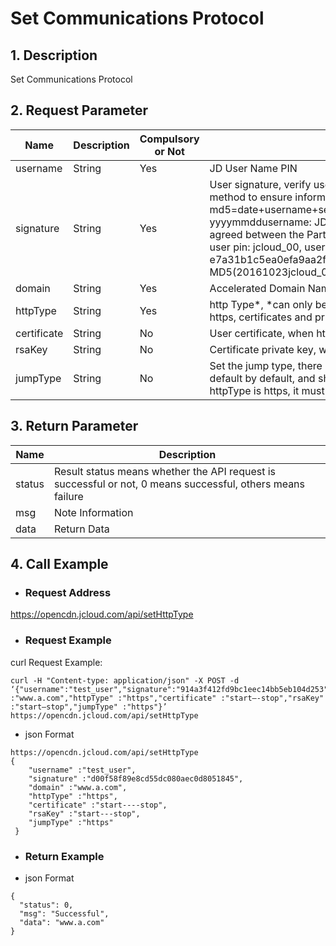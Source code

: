 # **Set Communications Protocol**

## **1. Description**

Set Communications Protocol

## **2. Request Parameter**

| **Name**    | **Description** | **Compulsory or Not** | **Description**                                                     |
| ----------- | -------- | ------------ | ------------------------------------------------------------ |
| username    | String   | Yes           | JD User Name PIN                                            |
| signature   | String   | Yes           | User signature, verify user's identity information through md5 method to ensure information security.  md5=date+username+secret key SecretKey date: format is yyyymmddusername: JD user name pin secret key: example agreed between the Parties: such as current date 2016-10-23, user pin: jcloud_00, user secret key SecretKey: e7a31b1c5ea0efa9aa2f29c6559f7d61, then the signature is MD5(20161023jcloud_00e7a31b1c5ea0efa9aa2f29c6559f7d61) |
| domain      | String   | Yes           | Accelerated Domain Name                                                     |
| httpType    | String   | Yes           | http Type*, *can only be http or https, http by default. When set as https, certificates and private keys need to be uploaded |
| certificate | String   | No            | User certificate, when httpType is https, it must be set                        |
| rsaKey      | String   | No            | Certificate private key, when httpType is https, it must be set                        |
| jumpType    | String   | No            | Set the jump type, there are three types: default, http, https; it is default by default, and should comply with the origin server; when httpType is https, it must be set |


## **3. Return Parameter**

| **Name**   | **Description**                                                  |
| -------- | --------------------------------------------------------- |
| status     | Result status means whether the API request is successful or not, 0 means successful, others means failure|
| msg        | Note Information                       |
| data       | Return Data                                                   |


## **4. Call Example**

- ### **Request Address**

https://opencdn.jcloud.com/api/setHttpType

- ### **Request Example**

curl Request Example: 

```
curl -H "Content-type: application/json" -X POST -d ‘{"username":"test_user","signature":"914a3f412fd9bc1eec14bb5eb104d253","domain" :"www.a.com","httpType" :"https","certificate" :"start—-stop","rsaKey" :"start—stop","jumpType" :"https"}’ https://opencdn.jcloud.com/api/setHttpType
```

* json Format

```
https://opencdn.jcloud.com/api/setHttpType
{
    "username" :"test_user",
    "signature" :"d00f58f89e8cd55dc080aec0d8051845",
    "domain" :"www.a.com",
    "httpType" :"https",
    "certificate" :"start----stop",
    "rsaKey" :"start---stop",
    "jumpType" :"https"
 }
```

- ### **Return Example**

* json Format

```
{
  "status": 0,
  "msg": "Successful",
  "data": "www.a.com"
}
```

